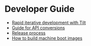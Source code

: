 # Developer Guide

- [Rapid iterative development with Tilt](/developer/tilt.html)
- [Guide for API conversions](/developer/conversion.html)
- [Release process](/developer/release.html)
- [How to build machine boot images](/developer/build-images.html)